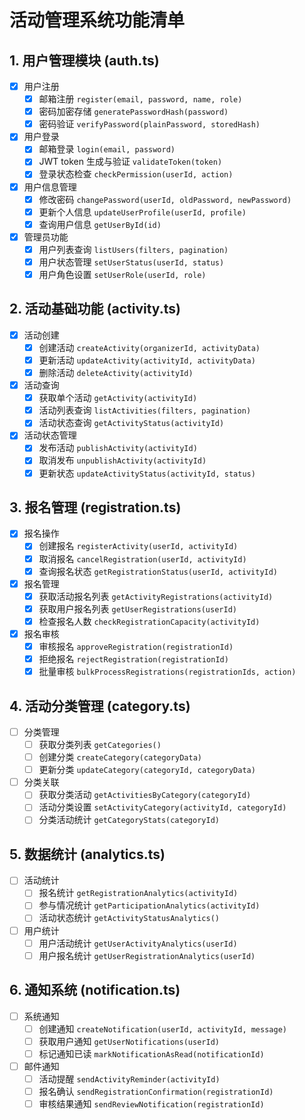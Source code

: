 # 活动管理系统功能清单

## 1. 用户管理模块 (auth.ts)
- [x] 用户注册
  - [x] 邮箱注册 `register(email, password, name, role)`
  - [x] 密码加密存储 `generatePasswordHash(password)`
  - [x] 密码验证 `verifyPassword(plainPassword, storedHash)`
- [x] 用户登录
  - [x] 邮箱登录 `login(email, password)`
  - [x] JWT token 生成与验证 `validateToken(token)`
  - [x] 登录状态检查 `checkPermission(userId, action)`
- [x] 用户信息管理
  - [x] 修改密码 `changePassword(userId, oldPassword, newPassword)`
  - [x] 更新个人信息 `updateUserProfile(userId, profile)`
  - [x] 查询用户信息 `getUserById(id)`
- [x] 管理员功能
  - [x] 用户列表查询 `listUsers(filters, pagination)`
  - [x] 用户状态管理 `setUserStatus(userId, status)`
  - [x] 用户角色设置 `setUserRole(userId, role)`

## 2. 活动基础功能 (activity.ts)
- [x] 活动创建
  - [x] 创建活动 `createActivity(organizerId, activityData)`
  - [x] 更新活动 `updateActivity(activityId, activityData)`
  - [x] 删除活动 `deleteActivity(activityId)`
- [x] 活动查询
  - [x] 获取单个活动 `getActivity(activityId)`
  - [x] 活动列表查询 `listActivities(filters, pagination)`
  - [x] 活动状态查询 `getActivityStatus(activityId)`
- [x] 活动状态管理
  - [x] 发布活动 `publishActivity(activityId)`
  - [x] 取消发布 `unpublishActivity(activityId)`
  - [x] 更新状态 `updateActivityStatus(activityId, status)`

## 3. 报名管理 (registration.ts)
- [x] 报名操作
  - [x] 创建报名 `registerActivity(userId, activityId)`
  - [x] 取消报名 `cancelRegistration(userId, activityId)`
  - [x] 查询报名状态 `getRegistrationStatus(userId, activityId)`
- [x] 报名管理
  - [x] 获取活动报名列表 `getActivityRegistrations(activityId)`
  - [x] 获取用户报名列表 `getUserRegistrations(userId)`
  - [x] 检查报名人数 `checkRegistrationCapacity(activityId)`
- [x] 报名审核
  - [x] 审核报名 `approveRegistration(registrationId)`
  - [x] 拒绝报名 `rejectRegistration(registrationId)`
  - [x] 批量审核 `bulkProcessRegistrations(registrationIds, action)`

## 4. 活动分类管理 (category.ts)
- [ ] 分类管理
  - [ ] 获取分类列表 `getCategories()`
  - [ ] 创建分类 `createCategory(categoryData)`
  - [ ] 更新分类 `updateCategory(categoryId, categoryData)`
- [ ] 分类关联
  - [ ] 获取分类活动 `getActivitiesByCategory(categoryId)`
  - [ ] 活动分类设置 `setActivityCategory(activityId, categoryId)`
  - [ ] 分类活动统计 `getCategoryStats(categoryId)`

## 5. 数据统计 (analytics.ts)
- [ ] 活动统计
  - [ ] 报名统计 `getRegistrationAnalytics(activityId)`
  - [ ] 参与情况统计 `getParticipationAnalytics(activityId)`
  - [ ] 活动状态统计 `getActivityStatusAnalytics()`
- [ ] 用户统计
  - [ ] 用户活动统计 `getUserActivityAnalytics(userId)`
  - [ ] 用户报名统计 `getUserRegistrationAnalytics(userId)`

## 6. 通知系统 (notification.ts)
- [ ] 系统通知
  - [ ] 创建通知 `createNotification(userId, activityId, message)`
  - [ ] 获取用户通知 `getUserNotifications(userId)`
  - [ ] 标记通知已读 `markNotificationAsRead(notificationId)`
- [ ] 邮件通知
  - [ ] 活动提醒 `sendActivityReminder(activityId)`
  - [ ] 报名确认 `sendRegistrationConfirmation(registrationId)`
  - [ ] 审核结果通知 `sendReviewNotification(registrationId)`
